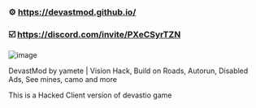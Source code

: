 ### ⚙️ https://devastmod.github.io/

### ☑️ https://discord.com/invite/PXeCSyrTZN

![image](https://user-images.githubusercontent.com/102901194/196738406-149a6e35-863d-4377-801a-93fa9db7e240.png)


DevastMod by yamete | Vision Hack, Build on Roads, Autorun, Disabled Ads, See mines, camo and more

This is a Hacked Client version of devastio game

<!--
**DevastMod/DevastMod** is a ✨ _special_ ✨ repository because its `README.md` (this file) appears on your GitHub profile.

Here are some ideas to get you started:

- 🔭 I’m currently working on ...
- 🌱 I’m currently learning ...
- 👯 I’m looking to collaborate on ...
- 🤔 I’m looking for help with ...
- 💬 Ask me about ...
- 📫 How to reach me: ...
- 😄 Pronouns: ...
- ⚡ Fun fact: ...
-->
